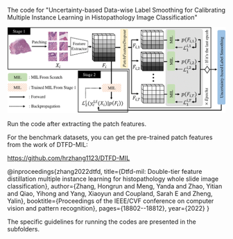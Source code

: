 The code for "Uncertainty-based Data-wise Label Smoothing for Calibrating Multiple Instance Learning in Histopathology Image Classification"

![UDLS_framework](figs/UDLS_framework-1.png)

Run the code after extracting the patch features.


For the benchmark datasets, you can get the pre-trained patch features from the work of DTFD-MIL:

https://github.com/hrzhang1123/DTFD-MIL

@inproceedings{zhang2022dtfd,
  title={Dtfd-mil: Double-tier feature distillation multiple instance learning for histopathology whole slide image classification},
  author={Zhang, Hongrun and Meng, Yanda and Zhao, Yitian and Qiao, Yihong and Yang, Xiaoyun and Coupland, Sarah E and Zheng, Yalin},
  booktitle={Proceedings of the IEEE/CVF conference on computer vision and pattern recognition},
  pages={18802--18812},
  year={2022}
}


The specific guidelines for running the codes are presented in the subfolders.
